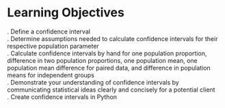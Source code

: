 # Learning Objectives
. Define a confidence interval<br>
. Determine assumptions needed to calculate confidence intervals for their respective population parameter<br>
. Calculate confidence intervals by hand for one population proportion, difference in two population proportions, one population mean, one population mean difference for paired data, and difference in population means for independent groups<br>
. Demonstrate your understanding of confidence intervals by communicating statistical ideas clearly and concisely for a potential client<br>
. Create confidence intervals in Python<br>
